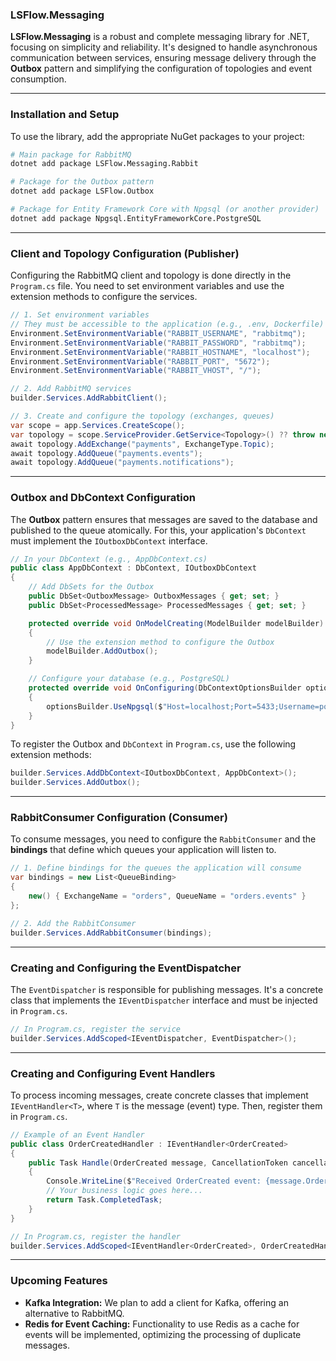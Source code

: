 ### **LSFlow.Messaging**

**LSFlow.Messaging** is a robust and complete messaging library for .NET, focusing on simplicity and reliability. It's designed to handle asynchronous communication between services, ensuring message delivery through the **Outbox** pattern and simplifying the configuration of topologies and event consumption.

-----

### **Installation and Setup**

To use the library, add the appropriate NuGet packages to your project:

```bash
# Main package for RabbitMQ
dotnet add package LSFlow.Messaging.Rabbit

# Package for the Outbox pattern
dotnet add package LSFlow.Outbox

# Package for Entity Framework Core with Npgsql (or another provider)
dotnet add package Npgsql.EntityFrameworkCore.PostgreSQL
```

-----

### **Client and Topology Configuration (Publisher)**

Configuring the RabbitMQ client and topology is done directly in the `Program.cs` file. You need to set environment variables and use the extension methods to configure the services.

```csharp
// 1. Set environment variables
// They must be accessible to the application (e.g., .env, Dockerfile)
Environment.SetEnvironmentVariable("RABBIT_USERNAME", "rabbitmq");
Environment.SetEnvironmentVariable("RABBIT_PASSWORD", "rabbitmq");
Environment.SetEnvironmentVariable("RABBIT_HOSTNAME", "localhost");
Environment.SetEnvironmentVariable("RABBIT_PORT", "5672");
Environment.SetEnvironmentVariable("RABBIT_VHOST", "/");

// 2. Add RabbitMQ services
builder.Services.AddRabbitClient();

// 3. Create and configure the topology (exchanges, queues)
var scope = app.Services.CreateScope();
var topology = scope.ServiceProvider.GetService<Topology>() ?? throw new NullReferenceException("Error occurred during topology creation.");
await topology.AddExchange("payments", ExchangeType.Topic);
await topology.AddQueue("payments.events");
await topology.AddQueue("payments.notifications");
```

-----

### **Outbox and DbContext Configuration**

The **Outbox** pattern ensures that messages are saved to the database and published to the queue atomically. For this, your application's `DbContext` must implement the `IOutboxDbContext` interface.

```csharp
// In your DbContext (e.g., AppDbContext.cs)
public class AppDbContext : DbContext, IOutboxDbContext
{
    // Add DbSets for the Outbox
    public DbSet<OutboxMessage> OutboxMessages { get; set; }
    public DbSet<ProcessedMessage> ProcessedMessages { get; set; }

    protected override void OnModelCreating(ModelBuilder modelBuilder)
    {
        // Use the extension method to configure the Outbox
        modelBuilder.AddOutbox();
    }

    // Configure your database (e.g., PostgreSQL)
    protected override void OnConfiguring(DbContextOptionsBuilder optionsBuilder)
    {
        optionsBuilder.UseNpgsql($"Host=localhost;Port=5433;Username=postgres;Password=postgres;Database=postgres");
    }
}
```

To register the Outbox and `DbContext` in `Program.cs`, use the following extension methods:

```csharp
builder.Services.AddDbContext<IOutboxDbContext, AppDbContext>();
builder.Services.AddOutbox();
```

-----

### **RabbitConsumer Configuration (Consumer)**

To consume messages, you need to configure the `RabbitConsumer` and the **bindings** that define which queues your application will listen to.

```csharp
// 1. Define bindings for the queues the application will consume
var bindings = new List<QueueBinding>
{
    new() { ExchangeName = "orders", QueueName = "orders.events" }
};

// 2. Add the RabbitConsumer
builder.Services.AddRabbitConsumer(bindings);
```

-----

### **Creating and Configuring the EventDispatcher**

The `EventDispatcher` is responsible for publishing messages. It's a concrete class that implements the `IEventDispatcher` interface and must be injected in `Program.cs`.

```csharp
// In Program.cs, register the service
builder.Services.AddScoped<IEventDispatcher, EventDispatcher>();
```

-----

### **Creating and Configuring Event Handlers**

To process incoming messages, create concrete classes that implement `IEventHandler<T>`, where `T` is the message (event) type. Then, register them in `Program.cs`.

```csharp
// Example of an Event Handler
public class OrderCreatedHandler : IEventHandler<OrderCreated>
{
    public Task Handle(OrderCreated message, CancellationToken cancellationToken)
    {
        Console.WriteLine($"Received OrderCreated event: {message.OrderId}");
        // Your business logic goes here...
        return Task.CompletedTask;
    }
}

// In Program.cs, register the handler
builder.Services.AddScoped<IEventHandler<OrderCreated>, OrderCreatedHandler>();
```

-----

### **Upcoming Features**

  - **Kafka Integration:** We plan to add a client for Kafka, offering an alternative to RabbitMQ.
  - **Redis for Event Caching:** Functionality to use Redis as a cache for events will be implemented, optimizing the processing of duplicate messages.
